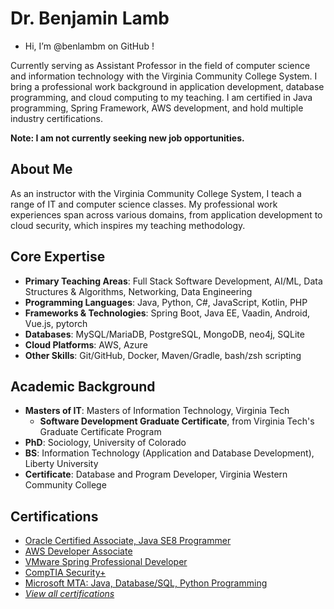 # Dr. Benjamin Lamb

- Hi, I’m @benlambm on GitHub !

Currently serving as Assistant Professor in the field of computer science and information technology with the Virginia Community College System. I bring a professional work background in application development, database programming, and cloud computing to my teaching. I am certified in Java programming, Spring Framework, AWS development, and hold multiple industry certifications.

**Note: I am not currently seeking new job opportunities.**

## About Me

As an instructor with the Virginia Community College System, I teach a range of IT and computer science classes. My professional work experiences span across various domains, from application development to cloud security, which inspires my teaching methodology.

## Core Expertise
- **Primary Teaching Areas**: Full Stack Software Development, AI/ML, Data Structures & Algorithms, Networking, Data Engineering
- **Programming Languages**: Java, Python, C#, JavaScript, Kotlin, PHP
- **Frameworks & Technologies**: Spring Boot, Java EE, Vaadin, Android, Vue.js, pytorch
- **Databases**: MySQL/MariaDB, PostgreSQL, MongoDB, neo4j, SQLite
- **Cloud Platforms**: AWS, Azure
- **Other Skills**: Git/GitHub, Docker, Maven/Gradle, bash/zsh scripting

## Academic Background
- **Masters of IT**: Masters of Information Technology, Virginia Tech
  - **Software Development Graduate Certificate**, from Virginia Tech's Graduate Certificate Program
- **PhD**: Sociology, University of Colorado
- **BS**: Information Technology (Application and Database Development), Liberty University
- **Certificate**: Database and Program Developer, Virginia Western Community College

## Certifications
- [Oracle Certified Associate, Java SE8 Programmer](https://credly.com/users/benjamin-lamb)
- [AWS Developer Associate](https://credly.com/users/benjamin-lamb)
- [VMware Spring Professional Developer](https://credly.com/users/benjamin-lamb)
- [CompTIA Security+](https://credly.com/users/benjamin-lamb)
- [Microsoft MTA: Java, Database/SQL, Python Programming](https://credly.com/users/benjamin-lamb)
- _[View all certifications](https://credly.com/users/benjamin-lamb)_

